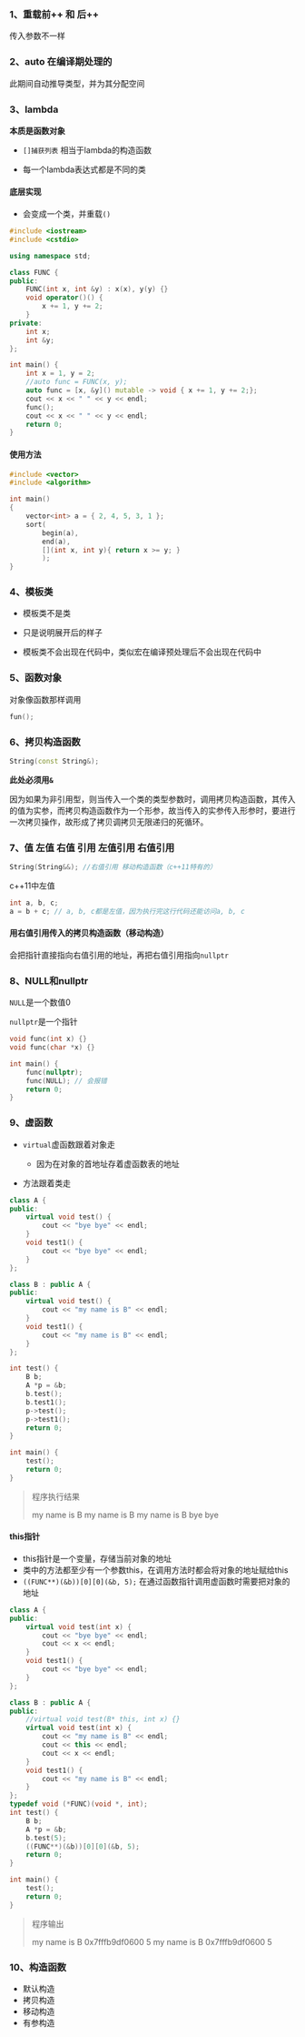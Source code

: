 ### 1、重载前++ 和 后++

传入参数不一样



### 2、auto 在编译期处理的

此期间自动推导类型，并为其分配空间



### 3、lambda

**本质是函数对象**

* `[]捕获列表` 相当于lambda的构造函数

* 每一个lambda表达式都是不同的类


#### 底层实现

* 会变成一个类，并重载`()`

```c++
#include <iostream>
#include <cstdio>

using namespace std;

class FUNC {
public:
    FUNC(int x, int &y) : x(x), y(y) {}
    void operator()() {
        x += 1, y += 2;
    }
private:
    int x;
    int &y;
};

int main() {
    int x = 1, y = 2;
    //auto func = FUNC(x, y);
    auto func = [x, &y]() mutable -> void { x += 1, y += 2;};
    cout << x << " " << y << endl;
    func();
    cout << x << " " << y << endl;
    return 0;
}
```





#### 使用方法

```c++
#include <vector>
#include <algorithm>

int main()
{
    vector<int> a = { 2, 4, 5, 3, 1 };
    sort(
        begin(a),
        end(a),
        [](int x, int y){ return x >= y; }
        );
}
```



### 4、模板类

* 模板类不是类

* 只是说明展开后的样子

* 模板类不会出现在代码中，类似宏在编译预处理后不会出现在代码中



### 5、函数对象

对象像函数那样调用

```c++
fun();
```



### 6、拷贝构造函数

```c++
String(const String&);
```

**此处必须用`&`**

因为如果为非引用型，则当传入一个类的类型参数时，调用拷贝构造函数，其传入的值为实参，而拷贝构造函数作为一个形参，故当传入的实参传入形参时，要进行一次拷贝操作，故形成了拷贝调拷贝无限递归的死循环。



### 7、值 左值 右值 引用 左值引用 右值引用

```c++
String(String&&); //右值引用 移动构造函数（c++11特有的）
```

c++11中左值

```c++
int a, b, c;
a = b + c; // a, b, c都是左值，因为执行完这行代码还能访问a, b, c
```



#### 用右值引用传入的拷贝构造函数（移动构造）

会把指针直接指向右值引用的地址，再把右值引用指向`nullptr`





### 8、NULL和nullptr

`NULL`是一个数值0

`nullptr`是一个指针

```c++
void func(int x) {}
void func(char *x) {}

int main() {
    func(nullptr);
    func(NULL); // 会报错
    return 0;
}
```



### 9、虚函数

* `virtual`虚函数跟着对象走
  * 因为在对象的首地址存着虚函数表的地址

* 方法跟着类走

```c++
class A {
public:
    virtual void test() {
        cout << "bye bye" << endl;
    }
    void test1() {
        cout << "bye bye" << endl;
    }
};

class B : public A {
public:
    virtual void test() {
        cout << "my name is B" << endl;
    }
    void test1() {
        cout << "my name is B" << endl;
    }
};

int test() {
    B b;
    A *p = &b;
    b.test();
    b.test1();
    p->test();
    p->test1();
    return 0;
}

int main() {
    test();
    return 0;
}
```

>程序执行结果
>
>my name is B
>my name is B
>my name is B
>bye bye



#### this指针

* this指针是一个变量，存储当前对象的地址
* 类中的方法都至少有一个参数this，在调用方法时都会将对象的地址赋给this
* `((FUNC**)(&b))[0][0](&b, 5);` 在通过函数指针调用虚函数时需要把对象的地址

```c++
class A {
public:
    virtual void test(int x) {
        cout << "bye bye" << endl;
        cout << x << endl;
    }
    void test1() {
        cout << "bye bye" << endl;
    }
};

class B : public A {
public:
    //virtual void test(B* this, int x) {}
    virtual void test(int x) {
        cout << "my name is B" << endl;
        cout << this << endl;
        cout << x << endl;
    }
    void test1() {
        cout << "my name is B" << endl;
    }
};
typedef void (*FUNC)(void *, int);
int test() {
    B b;
    A *p = &b;
    b.test(5);
    ((FUNC**)(&b))[0][0](&b, 5);
    return 0;
}

int main() {
    test();
    return 0;
}
```

>程序输出
>
>my name is B
>0x7fffb9df0600
>5
>my name is B
>0x7fffb9df0600
>5



### 10、构造函数

* 默认构造
* 拷贝构造
* 移动构造
* 有参构造